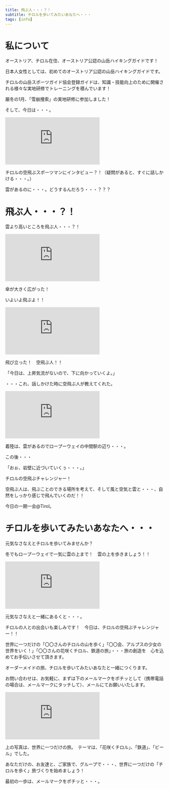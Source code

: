 ```yaml
---
title: 飛ぶ人・・・？！
subtitle: チロルを歩いてみたいあなたへ・・・
tags: [info]
---
```


# 私について

オーストリア、チロル在住、オーストリア公認の山岳ハイキングガイドです！

日本人女性としては、初めてのオーストリア公認の山岳ハイキングガイドです。

チロルの山岳スポーツガイド協会登録ガイドは、知識・技能向上のために開催される様々な実地研修でトレーニングを積んでいます！

厳冬の1月、「雪崩捜索」の実地研修に参加しました！

そして、今日は・・・。

![20250116paragleider1](https://piwigo.schickl.de/i.php?/upload/2025/01/16/20250116140805-1c4cd8a3-me.jpg)

チロルの空飛ぶスポーツマンにインタビュー？！（疑問があると、すぐに話しかける・・・。）

雲があるのに・・・。どうするんだろう・・・？？？


# 飛ぶ人・・・？！

雲より高いところを飛ぶ人・・・？！

![20250116paragleider2](https://piwigo.schickl.de/i.php?/upload/2025/01/16/20250116140837-550f6951-me.jpg)

傘が大きく広がった！

いよいよ飛ぶよ！！

![20250116paragleider3](https://piwigo.schickl.de/i.php?/upload/2025/01/16/20250116140907-11b79e14-me.jpg)

飛び立った！　空飛ぶ人！！

「今日は、上昇気流がないので、下に向かっていくよ。」　

・・・これ、話しかけた時に空飛ぶ人が教えてくれた。

![20250116paragleider4](https://piwigo.schickl.de/i.php?/upload/2025/01/16/20250116140940-0b25e179-me.jpg)

着陸は、雲があるのでロープーウェイの中間駅の辺り・・・。

この後・・・

「おぉ、岩壁に近づいていくぅ・・・。」

チロルの空飛ぶチャレンジャー！　

空飛ぶ人は、飛ぶことのできる場所を考えて、そして風と空気と雲と・・・、自然をしっかり感じで飛んでいくのだ！！

今日の一期一会@Tirol。


# チロルを歩いてみたいあなたへ・・・

元気なさなえとチロルを歩いてみませんか？

冬でもロープーウェイで一気に雲の上まで！　雲の上を歩きましょう！！

![20250116hafelekarbahn](https://piwigo.schickl.de/i.php?/upload/2025/01/16/20250116140735-a540a882-me.jpg)

元気なさなえと一緒にあるくと・・・。　

チロルの人との出会いも楽しみです！　今日は、チロルの空飛ぶチャレンジャー！！

世界に一つだけの「〇〇さんのチロルの山を歩く」「〇〇会、アルプスの少女の世界をいく！」「〇〇さんの花咲くチロル、鉄道の旅」・・・旅の創造を　心を込めてお手伝いさせて頂きます。　

オーダーメイドの旅、チロルを歩いてみたいあなたと一緒につくります。

お問い合わせは、お気軽に、まずは下のメールマークをポチッとして（携帯電話の場合は、メールマークにタッチして）、メールにてお願いいたします。　

![20240616felchensee](https://piwigo.schickl.de/i.php?/upload/2025/01/16/20250116150352-7f7e0b4d-me.jpg)

上の写真は、世界に一つだけの旅。　テーマは、「花咲くチロル」、「鉄道」、「ビール」でした。

あなただけの、お友達と、ご家族で、グループで・・・、世界に一つだけの「チロルを歩く」旅づくりを始めましょう！

最初の一歩は、メールマークをポチッと・・・。
